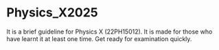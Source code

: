 # Physics_X2025
It is a brief guideline for Physics X (22PH15012). It is made for those who have learnt it at least one time. Get ready for examination quickly.
